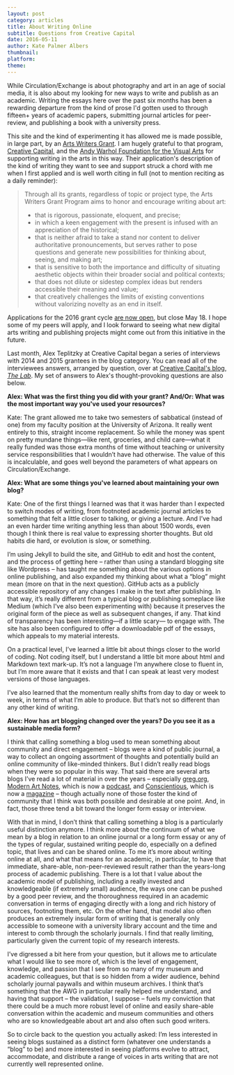 ```yaml
---
layout: post
category: articles
title: About Writing Online
subtitle: Questions from Creative Capital
date: 2016-05-11
author: Kate Palmer Albers
thumbnail:
platform:
theme:
---
```


While Circulation/Exchange is about photography and art in an age of social media, it is also about my looking for new ways to write and publish as an academic. Writing the essays here over the past six months has been a rewarding departure from the kind of prose I'd gotten used to through fifteen+ years of academic papers, submitting journal articles for peer-review, and publishing a book with a university press.

This site and the kind of experimenting it has allowed me is made possible, in large part, by an [Arts Writers Grant](http://www.artswriters.org/). I am hugely grateful to that program, [Creative Capital](http://creative-capital.org/home), and the [Andy Warhol Foundation for the Visual Arts](http://warholfoundation.org/) for supporting writing in the arts in this way. Their application's description of the kind of writing they want to see and support struck a chord with me when I first applied and is well worth citing in full (not to mention reciting as a daily reminder):

> Through all its grants, regardless of topic or project type, the Arts Writers Grant Program aims to honor and encourage writing about art:
>
> - that is rigorous, passionate, eloquent, and precise;
> - in which a keen engagement with the present is infused with an appreciation of the historical;
> - that is neither afraid to take a stand nor content to deliver authoritative pronouncements, but serves rather to pose questions and generate new possibilities for thinking about, seeing, and making art;
> - that is sensitive to both the importance and difficulty of situating aesthetic objects within their broader social and political contexts;
> - that does not dilute or sidestep complex ideas but renders accessible their meaning and value;
> - that creatively challenges the limits of existing conventions without valorizing novelty as an end in itself.

Applications for the 2016 grant cycle [are now open](http://www.artswriters.org/application/), but close May 18. I hope some of my peers will apply, and I look forward to seeing what new digital arts writing and publishing projects might come out from this initiative in the future.

Last month, Alex Teplitzky at Creative Capital began a series of interviews with 2014 and 2015 grantees in the blog category. You can read all of the interviewees answers, arranged by question, over at [Creative Capital's blog, *The Lab*](http://blog.creative-capital.org/2016/05/getting-arts-blog-off-ground-arts-blogging-part-2/). My set of answers to Alex's thought-provoking questions are also below.

**Alex: What was the first thing you did with your grant? And/Or: What was the most important way you've used your resources?**

Kate: The grant allowed me to take two semesters of sabbatical (instead of one) from my faculty position at the University of Arizona. It really went entirely to this, straight income replacement. So while the money was spent on pretty mundane things—like rent, groceries, and child care—what it really funded was those extra months of time without teaching or university service responsibilities that I wouldn’t have had otherwise. The value of this is incalculable, and goes well beyond the parameters of what appears on Circulation/Exchange.

**Alex: What are some things you've learned about maintaining your own blog?**

Kate: One of the first things I learned was that it was harder than I expected to switch modes of writing, from footnoted academic journal articles to something that felt a little closer to talking, or giving a lecture. And I’ve had an even harder time writing anything less than about 1500 words, even though I think there is real value to expressing shorter thoughts. But old habits die hard, or evolution is slow, or something.

I’m using Jekyll to build the site, and GitHub to edit and host the content, and the process of getting here – rather than using a standard blogging site like Wordpress – has taught me something about the various options in online publishing, and also expanded my thinking about what a “blog” might mean (more on that in the next question). GitHub acts as a publicly accessible repository of any changes I make in the text after publishing. In that way, it’s really different from a typical blog or publishing someplace like Medium (which I’ve also been experimenting with) because it preserves the original form of the piece as well as subsequent changes, if any. That kind of transparency has been interesting—if a little scary— to engage with. The site has also been configured to offer a downloadable pdf of the essays, which appeals to my material interests.

On a practical level, I’ve learned a little bit about things closer to the world of coding. Not coding itself, but I understand a little bit more about html and Markdown text mark-up. It’s not a language I’m anywhere close to fluent in, but I’m more aware that it exists and that I can speak at least very modest versions of those languages.

I’ve also learned that the momentum really shifts from day to day or week to week, in terms of what I’m able to produce. But that’s not so different than any other kind of writing.

**Alex: How has art blogging changed over the years? Do you see it as a sustainable media form?**

I think that calling something a blog used to mean something about community and direct engagement – blogs were a kind of public journal, a way to collect an ongoing assortment of thoughts and potentially build an online community of like-minded thinkers. But I didn’t really read blogs when they were so popular in this way. That said there are several arts blogs I’ve read a lot of material in over the years – especially [greg.org](http://greg.org/), [Modern Art Notes](http://blogs.artinfo.com/modernartnotes/), which is now a [podcast](https://manpodcast.com/), and [Conscientious](http://jmcolberg.com/weblog/), which is now a [magazine](http://cphmag.com/) – though actually none of those foster the kind of community that I think was both possible and desirable at one point. And, in fact, those three tend a bit toward the longer form essay or interview.

With that in mind, I don’t think that calling something a blog is a particularly useful distinction anymore. I think more about the continuum of what we mean by a blog in relation to an online journal or a long form essay or any of the types of regular, sustained writing people do, especially on a defined topic, that lives and can be shared online. To me it’s more about writing online at all, and what that means for an academic, in particular, to have that immediate, share-able, non-peer-reviewed result rather than the years-long process of academic publishing. There is a lot that I value about the academic model of publishing, including a really invested and knowledgeable (if extremely small) audience, the ways one can be pushed by a good peer review, and the thoroughness required in an academic conversation in terms of engaging directly with a long and rich history of sources, footnoting them, etc. On the other hand, that model also often produces an extremely insular form of writing that is generally only accessible to someone with a university library account and the time and interest to comb through the scholarly journals. I find that really limiting, particularly given the current topic of my research interests.

I’ve digressed a bit here from your question, but it allows me to articulate what I would like to see more of, which is the level of engagement, knowledge, and passion that I see from so many of my museum and academic colleagues, but that is so hidden from a wider audience, behind scholarly journal paywalls and within museum archives. I think that’s something that the AWG in particular really helped me understand, and having that support – the validation, I suppose – fuels my conviction that there could be a much more robust level of online and easily share-able conversation within the academic and museum communities and others who are so knowledgeable about art and also often such good writers.

So to circle back to the question you actually asked: I’m less interested in seeing blogs sustained as a distinct form (whatever one understands a “blog” to be) and more interested in seeing platforms evolve to attract, accommodate, and distribute a range of voices in arts writing that are not currently well represented online.
